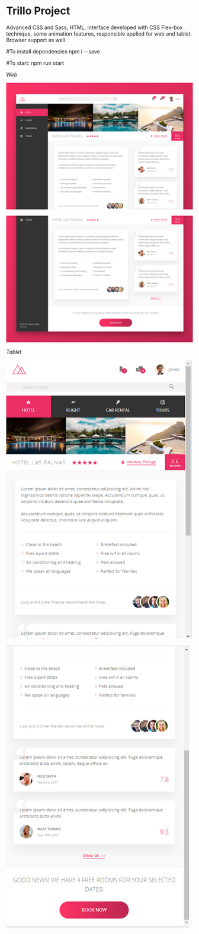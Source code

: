# Trillo Project
Advanced CSS and Sass, HTML, interface developed with CSS Flex-box technique, some animation features, responsible applied for web and tablet. Browser support as well.

#To install dependencies
npm i --save

#To start:
npm run start


*Web*

![Web-01](https://github.com/atelesjr/Trillo/blob/master/img/snaps/01.PNG)

![Web-02](https://github.com/atelesjr/Trillo/blob/master/img/snaps/02.PNG)


*Tablet*

![tab-03](https://github.com/atelesjr/Trillo/blob/master/img/snaps/03.PNG)

![tab-04](https://github.com/atelesjr/Trillo/blob/master/img/snaps/04.PNG)
